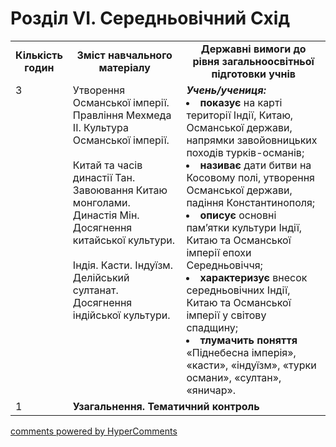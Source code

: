 <div id="hypercomments_widget" class="js-hypercomments-widget invisible"></div>

# Розділ VI. Середньовічний Схід

<table>
  <tr>
    <td width="10%" align="center"><b>Кількість годин</b></td>  
    <td width="40%" align="center"><b>Зміст навчального матеріалу</b></td>
    <td width="50%" align="center"><b>Державні вимоги  до рівня загальноосвітньої підготовки учнів</b></td>
  </tr>
  <tr>
<td width="10%" style="vertical-align:top !important;">3</td>
    <td width="40%" style="vertical-align:top !important;">
Утворення Османської імперії. Правління Мехмеда ІІ. Культура Османської імперії.<br>
<br>
Китай та часів династії Тан. Завоювання Китаю монголами. Династія Мін. Досягнення китайської культури.<br>
<br>
Індія. Касти. Індуїзм. Делійський султанат. Досягнення індійської культури.
</td>
    <td width="50%" style="vertical-align:top !important;">
<i><b>Учень/учениця:</b></i><br>
<li><b>показує</b> на карті території Індії, Китаю, Османської держави, напрямки завойовницьких походів турків-османів;</li>
<li><b>називає</b> дати битви на Косовому полі, утворення Османської держави, падіння Константинополя;</li>
<li><b>описує</b> основні пам’ятки культури Індії, Китаю та Османської імперії епохи Середньовіччя;</li>
<li><b>характеризує</b> внесок середньовічних Індії, Китаю та Османської імперії у світову спадщину; </li>
<li><b>тлумачить поняття</b> «Піднебесна імперія», «касти», «індуїзм», «турки османи», «султан», «яничар».</li>
</td>
  </tr>
    </tr>
<tr>
<td width="10%" style="vertical-align:top !important;">1</td>
<td colspan="2" style="vertical-align:top !important;"><b>Узагальнення. Тематичний контроль</b></td>
</tr>
</table>

<div class="js-hypercomments-container">
<a href="http://hypercomments.com" class="hc-link" title="comments widget">comments powered by HyperComments</a>
</div>